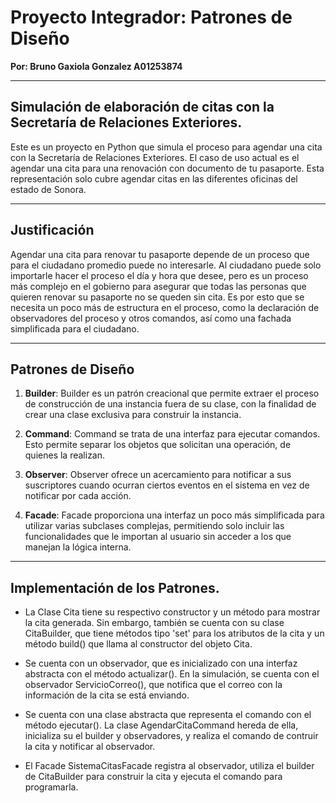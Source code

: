 
# Proyecto Integrador: Patrones de Diseño
**Por: Bruno Gaxiola Gonzalez A01253874**

---

## Simulación de elaboración de citas con la Secretaría de Relaciones Exteriores.

Este es un proyecto en Python que simula el proceso para agendar una cita con la Secretaría de Relaciones Exteriores. El caso de uso actual es el agendar una cita para una renovación con documento de tu pasaporte. Esta representación solo cubre agendar citas en las diferentes oficinas del estado de Sonora. 

---
## Justificación

Agendar una cita para renovar tu pasaporte depende de un proceso que para el ciudadano promedio puede no interesarle. Al ciudadano puede solo importarle hacer el proceso el día y hora que desee, pero es un proceso más complejo en el gobierno para asegurar que todas las personas que quieren renovar su pasaporte no se queden sin cita. Es por esto que se necesita un poco más de estructura en el proceso, como la declaración de observadores del proceso y otros comandos, así como una fachada simplificada para el ciudadano.

---

## Patrones de Diseño 

1. **Builder**: Builder es un patrón creacional que permite extraer el proceso de construcción de una instancia fuera de su clase, con la finalidad de crear una clase exclusiva para construir la instancia.

2. **Command**: Command se trata de una interfaz para ejecutar comandos. Esto permite separar los objetos que solicitan una operación, de quienes la realizan.

3. **Observer**: Observer ofrece un acercamiento para notificar a sus suscriptores cuando ocurran ciertos eventos en el sistema en vez de notificar por cada acción.

4. **Facade**: Facade proporciona una interfaz un poco más simplificada para utilizar varias subclases complejas, permitiendo solo incluir las funcionalidades que le importan al usuario sin acceder a los que manejan la lógica interna.

---
## Implementación de los Patrones.

- La Clase Cita tiene su respectivo constructor y un método para mostrar la cita generada. Sin embargo, también se cuenta con su clase CitaBuilder, que tiene métodos tipo 'set' para los atributos de la cita y un método build() que llama al constructor del objeto Cita.

- Se cuenta con un observador, que es inicializado con una interfaz abstracta con el método actualizar(). En la simulación, se cuenta con el observador ServicioCorreo(), que notifica que el correo con la información de la cita se está enviando.

- Se cuenta con una clase abstracta que representa el comando con el método ejecutar(). La clase AgendarCitaCommand hereda de ella, inicializa su el builder y observadores, y realiza el comando de contruir la cita y notificar al observador.

- El Facade SistemaCitasFacade registra al observador, utiliza el builder de CitaBuilder para construir la cita y ejecuta el comando para programarla.
